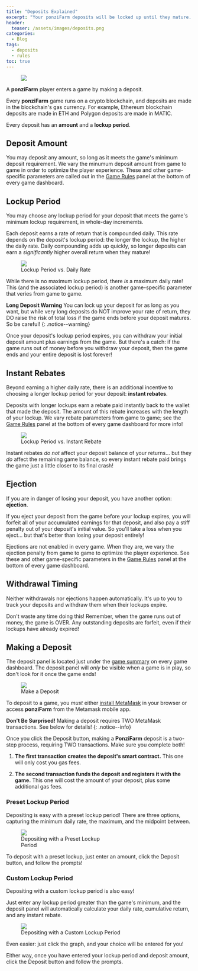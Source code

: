 ```yaml
---
title: "Deposits Explained"
excerpt: "Your ponziFarm deposits will be locked up until they mature. Withdraw them at maturity and make a significant profit... unless the game ends first!"
header:
  teaser: /assets/images/deposits.png
categories:
  - Blog
tags:
  - deposits
  - rules
toc: true
---
```


<figure class="align-left" style="margin-top: 10px; margin-bottom: 10px; width: 150px;">
    <img src="{{ site.url }}{{ site.baseurl }}/assets/images/deposits.png">
</figure>

A **ponziFarm** player enters a game by making a deposit.

Every **ponziFarm** game runs on a crypto blockchain, and deposits are made in the blockchain's gas currency. For example, Ethereum blockchain deposits are made in ETH and Polygon deposits are made in MATIC.

Every deposit has an **amount** and a **lockup period**.

## Deposit Amount

You may deposit any amount, so long as it meets the game's minimum deposit requirement. We vary the minumum deposit amount from game to game in order to optimize the player experience. These and other game-specific parameters are called out in the [Game Rules](/blog/game-rules) panel at the bottom of every game dashboard.

## Lockup Period

You may choose any lockup period for your deposit that meets the game's minimum lockup requirement, in whole-day incrememts.

Each deposit earns a rate of return that is compounded daily. This rate depends on the deposit's lockup period: the longer the lockup, the higher the daily rate. Daily compounding adds up quickly, so longer deposits can earn a _significantly_ higher overall return when they mature!

<figure>
    <img src="{{ site.url }}{{ site.baseurl }}/assets/images/lockup-vs-daily.png" class="shadow">
    <figcaption>Lockup Period vs. Daily Rate</figcaption>
</figure>

While there is no maximum lockup period, there _is_ a maximum daily rate! This (and the associated lockup period) is another game-specific parameter that veries from game to game. 

**Long Deposit Warning** You can lock up your deposit for as long as you want, but while very long deposits do NOT improve your rate of return, they DO raise the risk of total loss if the game ends before your deposit matures. So be careful!
{: .notice--warning}

Once your deposit's lockup period expires, you can withdraw your initial deposit amount plus earnings from the game. But there's a catch: if the game runs out of money before you withdraw your deposit, then the game ends and your entire deposit is lost forever!

## Instant Rebates

Beyond earning a higher daily rate, there is an additional incentive to choosing a longer lockup period for your deposit: **instant rebates**.

Deposits with longer lockups earn a rebate paid instantly back to the wallet that made the deposit. The amount of this rebate increases with the length of your lockup. We vary rebate parameters from game to game; see the [Game Rules](/blog/game-rules) panel at the bottom of every game dashboard for more info!

<figure>
    <img src="{{ site.url }}{{ site.baseurl }}/assets/images/lockup-vs-rebate.png" class="shadow">
    <figcaption>Lockup Period vs. Instant Rebate</figcaption>
</figure>

Instant rebates _do not_ affect your deposit balance of your returns... but they _do_ affect the remaining game balance, so every instant rebate paid brings the game just a little closer to its final crash!

## Ejection

If you are in danger of losing your deposit, you have another option: **ejection**.

If you eject your deposit from the game before your lockup expires, you will forfeit all of your accumulated earnings for that deposit, and also pay a stiff penalty out of your deposit's initial value. So you'll take a loss when you eject... but that's better than losing your deposit entirely!

Ejections are not enabled in every game. When they are, we vary the ejection penalty from game to game to optimize the player experience. See these and other game-specific parameters in the [Game Rules](/blog/game-rules) panel at the bottom of every game dashboard.

## Withdrawal Timing

Neither withdrawals nor ejections happen automatically. It's up to you to track your deposits and withdraw them when their lockups expire.

Don't waste any time doing this! Remember, when the game runs out of money, the game is OVER. Any outstanding deposits are forfeit, even if their lockups have already expired!

## Making a Deposit

The deposit panel is located just under the [game summary](/blog/game-summary) on every game dashboard. The deposit panel will _only_ be visible when a game is in play, so don't look for it once the game ends!

<figure>
    <a href="{{ site.url }}{{ site.baseurl }}/assets/images/deposit-panel.png"><img src="{{ site.url }}{{ site.baseurl }}/assets/images/deposit-panel.png" class="shadow"></a>
    <figcaption>Make a Deposit</figcaption>
</figure>

To deposit to a game, you _must_ either [install MetaMask](https://metamask.io/download) in your browser or access **ponziFarm** from the Metamask mobile app.

**Don't Be Surprised!** Making a deposit requires TWO MetaMask transactions. See below for details!
{: .notice--info}

Once you click the Deposit button, making a **PonziFarm** deposit is a two-step process, requiring TWO transactions. Make sure you complete both!

1. **The first transaction creates the deposit's smart contract.** This one will only cost you gas fees.

2. **The second transaction funds the deposit and registers it with the game.** This one will cost the amount of your deposit, plus some additional gas fees.

### Preset Lockup Period

Depositing is easy with a preset lockup period! There are three options, capturing the minimum daily rate, the maximum, and the midpoint between.

<figure class="align-center" style="width: 249px;">
    <img src="{{ site.url }}{{ site.baseurl }}/assets/images/lockup-preset.png" class="shadow">
    <figcaption>Depositing with a Preset Lockup Period</figcaption>
</figure>

To deposit with a preset lockup, just enter an amount, click the Deposit button, and follow the prompts!

### Custom Lockup Period

Depositing with a custom lockup period is also easy!

Just enter any lockup period greater than the game's minimum, and the deposit panel will automatically calculate your daily rate, cumulative return, and any instant rebate.

<figure>
    <img src="{{ site.url }}{{ site.baseurl }}/assets/images/lockup-custom.png" class="shadow">
    <figcaption>Depositing with a Custom Lockup Period</figcaption>
</figure>

Even easier: just click the graph, and your choice will be entered for you!

Either way, once you have entered your lockup period and deposit amount, click the Deposit button and follow the prompts.